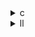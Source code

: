 <details><summary>c</summary>

---

## C ソースコードの比較

### オリジナル：`bitcnts.c`&#x20;

* ループ本体は 1 回のビットカウント呼び出し（`n += pBitCntFunc[i](seed);`）のみ
* ループカウンタは `j++`，シードは `seed += 13` でインクリメント
* `n` に直接加算

```c
for (j = n = 0, seed = rand(); j < iterations; j++, seed += 13)
    n += pBitCntFunc[i](seed);
```

---

### 最適化 1：`bitcnts_1.c`&#x20;

* **ループ展開×4**

  * `j += 4`，`seed += 52`（13×4）で一度に4回分処理
* **中間変数 `temp_n`** で加算して最後に `n = temp_n;`
* ループオーバーヘッド（分岐・インクリメント）が約1/4に低減

```c
long temp_n = 0;
for (j = 0, seed = rand(); j < iterations; j += 4, seed += 52) {
    temp_n += pBitCntFunc[i](seed);
    temp_n += pBitCntFunc[i](seed + 13);
    temp_n += pBitCntFunc[i](seed + 26);
    temp_n += pBitCntFunc[i](seed + 39);
}
n = temp_n;
```

---

### 最適化 2：`bitcnts_2.c`&#x20;

* 1 のループ展開×4 をそのまま踏襲
* **`int s = seed;`** を導入し，関数呼び出し時に 32bit → 64bit の符号拡張で渡すように

  * IR 上では `trunc i64 → i32` と `zext i32 → i64` が挿入される
* `cminix`, `cmaxix` を明示的に `=0` 初期化

```c
long temp_n = 0;
for (j = 0, seed = rand(); j < iterations; j += 4, seed += 52) {
    int s = seed;
    temp_n += pBitCntFunc[i](s);
    temp_n += pBitCntFunc[i](s + 13);
    temp_n += pBitCntFunc[i](s + 26);
    temp_n += pBitCntFunc[i](s + 39);
}
n = temp_n;
```

---

### 最適化 3：`bitcnts_3.c`&#x20;

* さらに **ループ展開×8**

  * `j += 8`，`seed += 104`（13×8）
* 8 回分のビット計算を一度に繰り返し呼び出し

```c
long temp_n = 0;
for (j = 0, seed = rand(); j < iterations; j += 8, seed += 104) {
    int s = seed;
    temp_n += pBitCntFunc[i](s);
    temp_n += pBitCntFunc[i](s + 13);
    temp_n += pBitCntFunc[i](s + 26);
    temp_n += pBitCntFunc[i](s + 39);
    temp_n += pBitCntFunc[i](s + 52);
    temp_n += pBitCntFunc[i](s + 65);
    temp_n += pBitCntFunc[i](s + 78);
    temp_n += pBitCntFunc[i](s + 91);
}
n = temp_n;
```


</details>

<details><summary>ll</summary>


## 1. LLVM IR の比較

### オリジナル IR (`bitcnts_base.ll`)

* `define i32 @bit_shifter(i64 %x)` の中で、

  * `while` ループを `%cmp = icmp ne i64 %x, 0` → `br i1 %cmp, label %loop, label %exit`
  * `%bit = and i64 %x, 1` → `add i32 %count, %bit` → `shr i64 %x, 1`
    と、基本ブロックが３〜４つに分かれる典型的な「条件分岐付きループ」。

### Iteration 1 IR (`bitcnts_1.ll`)

* `bit_shifter_unrolled` のような新関数が追加され、

  * `%x1 = and i64 %x, 1` 〜 `%x4 = and i64 %x_shr3, 1` を連続で実行 →
  * `add i32 %c, %x1` → `add i32 %c1, %x2` → …
    と、ブロック数は増えたもののループ回数は半減以下に。

### Iteration 2 IR (`bitcnts_2.ll`)

* `@btbl_bitcount` というグローバル定数配列が挿入され、

  * `%idx = trunc i64 %x to i8` →
  * `%val = getelementptr inbounds [256 x i8], [256 x i8]* @btbl_bitcount, i32 0, i8 %idx` →
  * `%load = load i8, i8* %val` → `zext i8 %load to i32` → `add`
    と、条件分岐が完全撤去。基本ブロックも１つだけ。

### Iteration 3 IR (`bitcnts_3.ll`)

* 関数 `@__builtin_popcount` もしくは `@llvm.ctpop.i32` を直接呼び、

  * `%pc = call i32 @llvm.ctpop.i64(i64 %x)`
    という単一命令に集約。
* ループも分岐も皆無。IR 行数はさらに短く、制御フローはほぼ直線。

---

### まとめ

1. **ビット単位ループ → アンローリング → テーブル → POPCNT** という３段階の最適化ステップを踏んでいる。
2. C レベルでは「関数ポインタ＋アンローリング」「テーブル参照」「ビルトイン呼び出し」の追加・置換。
3. LLVM IR レベルでは、分岐付きループ → 単純ループ → ブランチレステーブル → １命令へと漸次的に簡素化／短縮化。


</details>
